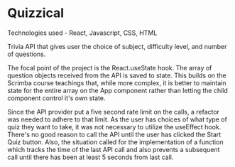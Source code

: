 # Quizzical
Technologies used - React, Javascript, CSS, HTML

Trivia API that gives user the choice of subject, difficulty level, and number of questions.

The focal point of the project is the React.useState hook. The array of question objects received from the API is saved to state. This builds on the Scrimba course teachings that, while more complex, it is better to maintain state for the entire array on the App component rather than letting the child component control it's own state. 

Since the API provider put a five second rate limit on the calls, a refactor was needed to adhere to that limit.
As the user has choices of what type of quiz they want to take, it was not necessary to utilize the useEffect hook. There's no good reason to call the API until the user has clicked the Start Quiz button.
Also, the situation called for the implementation of a function which tracks the time of the last API call and also prevents a subsequent call until there has been at least 5 seconds from last call.



  

 

 
